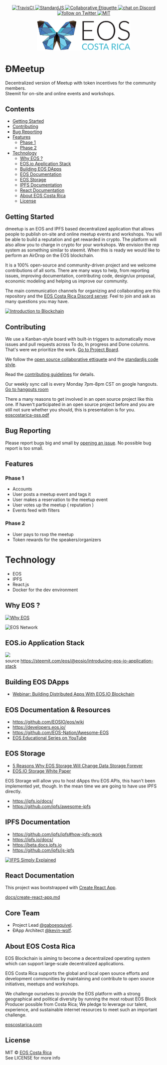<p align="center">
	<a href="https://travis-ci.org/eoscostarica/dmeetup">
		<img src="https://travis-ci.org/eoscostarica/dmeetup.svg?branch=master" alt="TravisCI">
	</a>
	<a href="http://standardjs.com">
		<img src="https://img.shields.io/badge/code%20style-standard-brightgreen.svg" alt="StandardJS">
	</a>
	<a href="https://git.io/col">
		<img src="https://img.shields.io/badge/%E2%9C%93-collaborative_etiquette-brightgreen.svg" alt="Collaborative Etiquette">
	</a>
	<a href="https://discord.gg/bBpQHym">
		<img src="https://img.shields.io/discord/447118387118735380.svg?logo=discord" alt="chat on Discord">
	</a>
	<a href="https://twitter.com/intent/follow?screen_name=eoscostarica">
		<img src="https://img.shields.io/twitter/follow/eoscostarica.svg?style=social&logo=twitter" alt="follow on Twitter">
	</a>
	<a href="#">
		<img src="https://img.shields.io/dub/l/vibe-d.svg" alt="MIT">
	</a>
</p>

<p align="center">
	<a href="https://eoscostarica.io">
		<img src="https://github.com/eoscostarica/assets/blob/master/eoscolors-transparent.png" width="300">
	</a>
</p>

# ÐMeetup

Decentralized version of Meetup with token incentives for the community members.  
Steemit for on-site and online events and workshops.

<!-- START doctoc generated TOC please keep comment here to allow auto update -->

<!-- DON'T EDIT THIS SECTION, INSTEAD RE-RUN doctoc TO UPDATE -->

## Contents

- [Getting Started](#getting-started)
- [Contributing](#contributing)
- [Bug Reporting](#bug-reporting)
- [Features](#features)
  - [Phase 1](#phase-1)
  - [Phase 2](#phase-2)
- [Technology](#technology)
  - [Why EOS ?](#why-eos-)
  - [EOS.io Application Stack](#eosio-application-stack)
  - [Building EOS DApps](#building-eos-dapps)
  - [EOS Documentation](#eos-documentation)
  - [EOS Storage](#eos-storage)
  - [IPFS Documentation](#ipfs-documentation)
  - [React Documentation](#react-documentation)
  - [About EOS Costa Rica](#about-eos-costa-rica)
  - [License](#license)

<!-- END doctoc generated TOC please keep comment here to allow auto update -->

## Getting Started

dmeetup is an EOS and IPFS based decentralized application that allows people to publish on-site and online meetup events and workshops. You will be able to build a reputation and get rewarded in crypto. The platform will also allow you to charge in crypto for your workshops. We envision the rep system as something similar to steemit. When this is ready we would like to perform an AirDrop on the EOS blockchain.

It is a 100% open-source and community-driven project and we welcome contributions of all sorts. There are many ways to help, from reporting issues, improving documentation, contributing code, design/ux proposal, economic modeling and helping us improve our community.

The main communication channels for organizing and collaborating are this repository and the [EOS Costa Rica Discord server](https://discord.gg/bBpQHym). Feel to join and ask as many questions you may have.

[![Introduction to Blockchain](https://monosnap.com/image/GOx4Jv5DSd1H4cl1WDAftR5X5DMQI5.png)](https://www.youtube.com/watch?v=sYAktmG1NuA)

## Contributing

We use a Kanban-style board with built-in triggers to automatically move issues and pull requests across To do, In progress and Done columns. That's were we prioritize the work. [Go to Project Board](https://github.com/eoscostarica/dmeetup/projects/1).

We follow the [open source collaborative ettiquete](https://github.com/rstacruz/collaborative-etiquette/blob/master/README.md#top) and the [standardjs code style](https://standardjs.com).

Read the [contributing guidelines](CONTRIBUTING.md) for details.

Our weekly sync call is every Monday 7pm-8pm CST on google hangouts. [Go to hangouts room](https://hangouts.google.com/hangouts/_/gaboesquivel.com/dmeetup)

There a many reasons to get involved in an open source project like this one. If haven't participated in an open source project before and you are still not sure whether you should, this is presentation is for you. [eoscostarica-oss.pdf](https://gaboesquivel.com/slides/eoscostarica-oss.pdf)

## Bug Reporting

Please report bugs big and small by [opening an issue](https://github.com/eoscostarica/dmeetup/issues). No possible bug report is too small.

## Features

### Phase 1

- Accounts
- User posts a meetup event and tags it
- User makes a reservation to the meetup event
- User votes up the meetup ( reputation )
- Events feed with filters

### Phase 2

- User pays to rsvp the meetup
- Token rewards for the speakers/organizers

# Technology

- EOS
- IPFS
- React.js
- Docker for the dev environment

## Why EOS ?

[![Why EOS](https://monosnap.com/image/CDcIfufeYs0rJPH2viNkCJSPV6bY4O.png)](https://www.youtube.com/watch?v=3kqkTYqTvDA)

![EOS Network](https://github.com/eoscostarica/dmeetup/blob/master/docs/img/eos-network.jpg)

## EOS.io Application Stack

![](https://github.com/eoscostarica/dmeetup/blob/master/docs/img/eos-application-stack.png)  
source https://steemit.com/eos/@eosio/introducing-eos-io-application-stack

## Building EOS DApps

- [Webinar: Building Distributed Apps With EOS.IO Blockchain](https://objectcomputing.com/resources/events/webinars/building-apps-with-eos/webinar-recording)

## EOS Documentation & Resources

- https://github.com/EOSIO/eos/wiki
- https://developers.eos.io/
- https://github.com/EOS-Nation/Awesome-EOS
- [EOS Educational Series on YouTube](https://www.youtube.com/channel/UClgHiX4W1yxyohrif0gEllA)

## EOS Storage

- [5 Reasons Why EOS Storage Will Change Data Storage Forever](https://www.youtube.com/watch?v=7mFzb5SqS9U)
- [EOS.IO Storage White Paper](https://steemit.com/eos/@eosio/eos-io-storage-white-paper-now-available)

EOS Storage will allow you to host dApps thru EOS APIs, this hasn't been implemented yet, though.
In the mean time we are going to have use IPFS directly.

- https://ipfs.io/docs/
- https://github.com/ipfs/awesome-ipfs

## IPFS Documentation

- https://github.com/ipfs/ipfs#how-ipfs-work
- https://ipfs.io/docs/
- https://beta.docs.ipfs.io
- https://github.com/ipfs/js-ipfs

[![IFPS Simply Explained](https://monosnap.com/image/PW76DIRPGLOmtWyPEiXK2NvsDHiR4x.png)](https://www.youtube.com/watch?v=5Uj6uR3fp-U)

## React Documentation

This project was bootstrapped with [Create React App](https://github.com/facebookincubator/create-react-app).

[docs/create-react-app.md](docs/create-react-app.md)

## Core Team

- Project Lead [@gaboesquivel](https://github.com/gaboesquivel).
- ÐApp Architect [@kevin-wolf](https://github.com/kevin-wolf).

## About EOS Costa Rica

EOS Blockchain is aiming to become a decentralized operating system which can support large-scale decentralized applications.

EOS Costa Rica supports the global and local open source efforts and development communities by maintaining and contribute to open source initiatives, meetups and workshops.

We challenge ourselves to provide the EOS platform with a strong geographical and political diversity by running the most robust EOS Block Producer possible from Costa Rica; We pledge to leverage our talent, experience, and sustainable internet resources to meet such an important challenge.

[eoscostarica.com](https://eoscostarica.com)

## License

MIT © [EOS Costa Rica](https://eoscostarica.com)  
See LICENSE for more info
